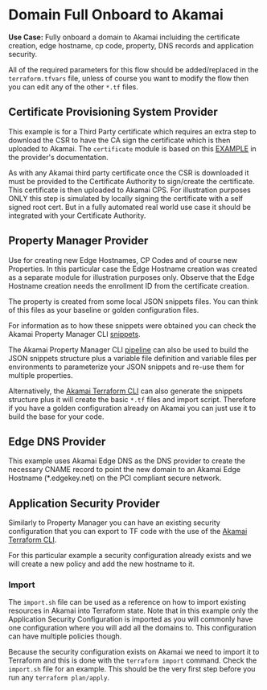 # Domain Full Onboard to Akamai

**Use Case:** Fully onboard a domain to Akamai incluiding the certificate creation, edge hostname, cp code, property, DNS records and application security.

All of the required parameters for this flow should be added/replaced in the `terraform.tfvars` file, unless of course you want to modify the flow then you can edit any of the other `*.tf` files.

## Certificate Provisioning System Provider
This example is for a Third Party certificate which requires an extra step to download the CSR to have the CA sign the certificate which is then uploaded to Akamai.
The `certificate` module is based on this [EXAMPLE](https://registry.terraform.io/providers/akamai/akamai/latest/docs/resources/cps_third_party_enrollment) in the provider's documentation.

As with any Akamai third party certificate once the CSR is downloaded it must be provided to the Certificate Authority to sign/create the certificate. This certificate is then uploaded to Akamai CPS.
For illustration purposes ONLY this step is simulated by locally signing the certificate with a self signed root cert. But in a fully automated real world use case it should be integrated with your Certificate Authority.

## Property Manager Provider
Use for creating new Edge Hostnames, CP Codes and of course new Properties. In this particular case the Edge Hostname creation was created as a separate module for illustration purposes only. Observe that the Edge Hostname creation needs the enrollment ID from the certificate creation.

The property is created from some local JSON snippets files. You can think of this files as your baseline or golden configuration files. 

For information as to how these snippets were obtained you can check the Akamai Property Manager CLI [snippets](https://github.com/akamai/cli-property-manager#property-management-with-snippets-workflow).

The Akamai Property Manager CLI [pipeline](https://github.com/akamai/cli-property-manager#akamai-pipeline-workflow) can also be used to build the JSON snippets structure plus a variable file definition and variable files per environments to parameterize your JSON snippets and re-use them for multiple properties. 

Alternatively, the [Akamai Terraform CLI](https://github.com/akamai/cli-terraform) can also generate the snippets structure plus it will create the basic `*.tf` files and import script. Therefore if you have a golden configuration already on Akamai you can just use it to build the base for your code.

## Edge DNS Provider
This example uses Akamai Edge DNS as the DNS provider to create the necessary CNAME record to point the new domain to an Akamai Edge Hostname (*.edgekey.net) on the PCI compliant secure network.

## Application Security Provider
Similarly to Property Manager you can have an existing security configuration that you can export to TF code with the use of the [Akamai Terraform CLI](https://github.com/akamai/cli-terraform).

For this particular example a security configuration already exists and we will create a new policy and add the new hostname to it. 

### Import
The `import.sh` file can be used as a reference on how to import existing resources in Akamai into Terraform state. Note that in this example only the Application Security Configuration is imported as you will commonly have one configuration where you will add all the domains to. This configuration can have multiple policies though.

Because the security configuration exists on Akamai we need to import it to Terraform and this is done with the `terraform import` command. Check the `import.sh` file for an example. This should be the very first step before you run any `terraform plan/apply`.